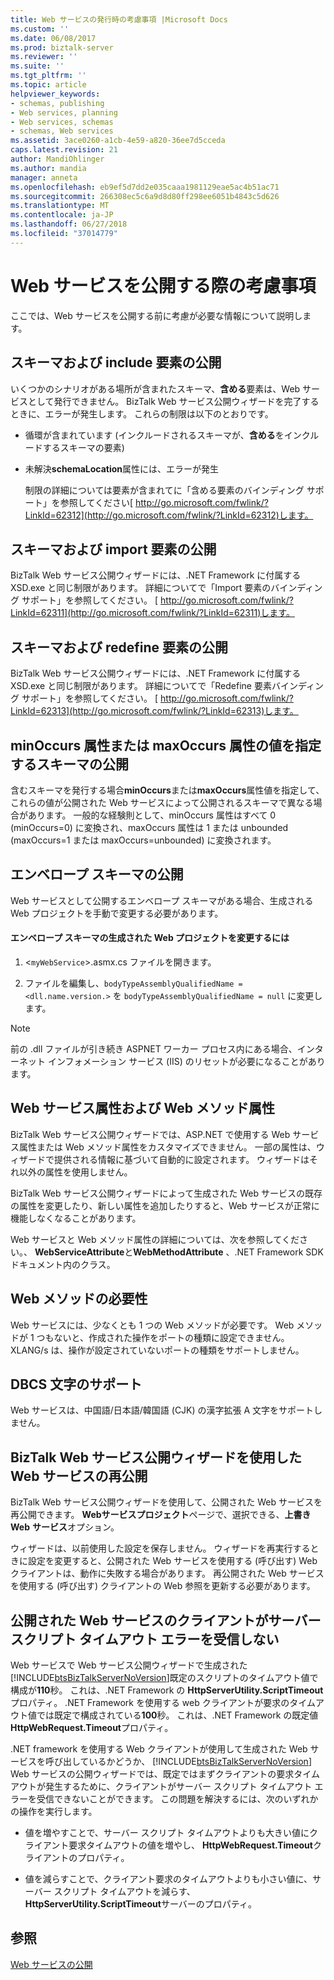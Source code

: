 ```yaml
---
title: Web サービスの発行時の考慮事項 |Microsoft Docs
ms.custom: ''
ms.date: 06/08/2017
ms.prod: biztalk-server
ms.reviewer: ''
ms.suite: ''
ms.tgt_pltfrm: ''
ms.topic: article
helpviewer_keywords:
- schemas, publishing
- Web services, planning
- Web services, schemas
- schemas, Web services
ms.assetid: 3ace0260-a1cb-4e59-a820-36ee7d5cceda
caps.latest.revision: 21
author: MandiOhlinger
ms.author: mandia
manager: anneta
ms.openlocfilehash: eb9ef5d7dd2e035caaa1981129eae5ac4b51ac71
ms.sourcegitcommit: 266308ec5c6a9d8d80ff298ee6051b4843c5d626
ms.translationtype: MT
ms.contentlocale: ja-JP
ms.lasthandoff: 06/27/2018
ms.locfileid: "37014779"
---
```

# <a name="considerations-when-publishing-web-services"></a>Web サービスを公開する際の考慮事項
ここでは、Web サービスを公開する前に考慮が必要な情報について説明します。  
  
## <a name="publishing-schemas-and-the-include-element"></a>スキーマおよび include 要素の公開  
 いくつかのシナリオがある場所が含まれたスキーマ、**含める**要素は、Web サービスとして発行できません。 BizTalk Web サービス公開ウィザードを完了するときに、エラーが発生します。 これらの制限は以下のとおりです。  
  
- 循環が含まれています (インクルードされるスキーマが、**含める**をインクルードするスキーマの要素)  
  
- 未解決**schemaLocation**属性には、エラーが発生  
  
  制限の詳細については要素が含まれてに「含める要素のバインディング サポート」を参照してください[ http://go.microsoft.com/fwlink/?LinkId=62312](http://go.microsoft.com/fwlink/?LinkId=62312)します。  
  
## <a name="publishing-schemas-and-the-import-element"></a>スキーマおよび import 要素の公開  
 BizTalk Web サービス公開ウィザードには、.NET Framework に付属する XSD.exe と同じ制限があります。 詳細についてで「Import 要素のバインディング サポート」を参照してください。 [ http://go.microsoft.com/fwlink/?LinkId=62311](http://go.microsoft.com/fwlink/?LinkId=62311)します。  
  
## <a name="publishing-schemas-and-the-redefine-element"></a>スキーマおよび redefine 要素の公開  
 BizTalk Web サービス公開ウィザードには、.NET Framework に付属する XSD.exe と同じ制限があります。 詳細についてで「Redefine 要素バインディング サポート」を参照してください。 [ http://go.microsoft.com/fwlink/?LinkId=62313](http://go.microsoft.com/fwlink/?LinkId=62313)します。  
  
## <a name="publishing-schemas-that-specify-values-for-minoccurs-or-maxoccurs-attributes"></a>minOccurs 属性または maxOccurs 属性の値を指定するスキーマの公開  
 含むスキーマを発行する場合**minOccurs**または**maxOccurs**属性値を指定して、これらの値が公開された Web サービスによって公開されるスキーマで異なる場合があります。 一般的な経験則として、minOccurs 属性はすべて 0 (minOccurs=0) に変換され、maxOccurs 属性は 1 または unbounded (maxOccurs=1 または maxOccurs=unbounded) に変換されます。  
  
## <a name="publishing-envelope-schemas"></a>エンベロープ スキーマの公開  
 Web サービスとして公開するエンベロープ スキーマがある場合、生成される Web プロジェクトを手動で変更する必要があります。  
  
#### <a name="to-modify-the-generated-web-project-for-envelope-schemas"></a>エンベロープ スキーマの生成された Web プロジェクトを変更するには  
  
1.  <`myWebService`>.asmx.cs ファイルを開きます。  
  
2.  ファイルを編集し、`bodyTypeAssemblyQualifiedName = <dll.name.version.>` を `bodyTypeAssemblyQualifiedName = null` に変更します。  
  
> [!NOTE]
>  前の .dll ファイルが引き続き ASPNET ワーカー プロセス内にある場合、インターネット インフォメーション サービス (IIS) のリセットが必要になることがあります。  
  
## <a name="web-service-and-web-method-attributes"></a>Web サービス属性および Web メソッド属性  
 BizTalk Web サービス公開ウィザードでは、ASP.NET で使用する Web サービス属性または Web メソッド属性をカスタマイズできません。 一部の属性は、ウィザードで提供される情報に基づいて自動的に設定されます。 ウィザードはそれ以外の属性を使用しません。  
  
 BizTalk Web サービス公開ウィザードによって生成された Web サービスの既存の属性を変更したり、新しい属性を追加したりすると、Web サービスが正常に機能しなくなることがあります。  
  
 Web サービスと Web メソッド属性の詳細については、次を参照してください。、 **WebServiceAttribute**と**WebMethodAttribute** 、.NET Framework SDK ドキュメント内のクラス。  
  
## <a name="web-method-required"></a>Web メソッドの必要性  
 Web サービスには、少なくとも 1 つの Web メソッドが必要です。 Web メソッドが 1 つもないと、作成された操作をポートの種類に設定できません。 XLANG/s は、操作が設定されていないポートの種類をサポートしません。  
  
## <a name="dbcs-character-support"></a>DBCS 文字のサポート  
 Web サービスは、中国語/日本語/韓国語 (CJK) の漢字拡張 A 文字をサポートしません。  
  
## <a name="republishing-web-services-using-the-biztalk-web-services-publishing-wizard"></a>BizTalk Web サービス公開ウィザードを使用した Web サービスの再公開  
 BizTalk Web サービス公開ウィザードを使用して、公開された Web サービスを再公開できます。 **Web**<strong>サービス</strong>**プロジェクト**ページで、選択できる、**上書き**<strong>Web</strong> **サービス**オプション。  
  
 ウィザードは、以前使用した設定を保存しません。 ウィザードを再実行するときに設定を変更すると、公開された Web サービスを使用する (呼び出す) Web クライアントは、動作に失敗する場合があります。 再公開された Web サービスを使用する (呼び出す) クライアントの Web 参照を更新する必要があります。  
  
## <a name="clients-of-published-web-services-may-not-receive-server-script-timeout-errors"></a>公開された Web サービスのクライアントがサーバー スクリプト タイムアウト エラーを受信しない  
 Web サービスで Web サービス公開ウィザードで生成された[!INCLUDE[btsBizTalkServerNoVersion](../includes/btsbiztalkservernoversion-md.md)]既定のスクリプトのタイムアウト値で構成が**110**秒。 これは、.NET Framework の **HttpServerUtility.ScriptTimeout**プロパティ。 .NET Framework を使用する web クライアントが要求のタイムアウト値では既定で構成されている**100**秒。 これは、.NET Framework の既定値**HttpWebRequest.Timeout**プロパティ。  
  
 .NET framework を使用する Web クライアントが使用して生成された Web サービスを呼び出しているかどうか、 [!INCLUDE[btsBizTalkServerNoVersion](../includes/btsbiztalkservernoversion-md.md)] Web サービスの公開ウィザードでは、既定ではまずクライアントの要求タイムアウトが発生するために、クライアントがサーバー スクリプト タイムアウト エラーを受信できないことができます。 この問題を解決するには、次のいずれかの操作を実行します。  
  
-   値を増やすことで、サーバー スクリプト タイムアウトよりも大きい値にクライアント要求タイムアウトの値を増やし、 **HttpWebRequest.Timeout**クライアントのプロパティ。  
  
-   値を減らすことで、クライアント要求のタイムアウトよりも小さい値に、サーバー スクリプト タイムアウトを減らす、 **HttpServerUtility.ScriptTimeout**サーバーのプロパティ。  
  
## <a name="see-also"></a>参照  
 [Web サービスの公開](../core/publishing-web-services.md)